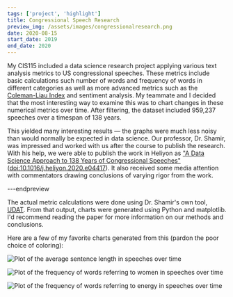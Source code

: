 ```yaml
---
tags: ['project', 'highlight']
title: Congressional Speech Research
preview_img: /assets/images/congressionalresearch.png
date: 2020-08-15
start_date: 2019
end_date: 2020
---
```


My CIS115 included a data science research project applying various text analysis metrics to US congressional speeches.
These metrics include basic calculations such number of words and frequency of words in different categories
as well as more advanced metrics such as the [Coleman-Liau Index](https://psycnet.apa.org/record/1975-22007-001) and sentiment analysis.
My teammate and I decided that the most interesting way to examine this was to chart changes in these numerical metrics over time.
After filtering, the dataset included 959,237 speeches over a timespan of 138 years.

This yielded many interesting results &mdash; the graphs were much less noisy than would normally be expected in data science.
Our professor, Dr. Shamir, was impressed and worked with us after the course to publish the research.
With his help, we were able to publish the work in Heliyon as ["A Data Science Approach to 138 Years of Congressional Speeches"](https://www.sciencedirect.com/science/article/pii/S2405844020312615) ([doi:10.1016/j.heliyon.2020.e04417](https://doi.org/10.1016/j.heliyon.2020.e04417)).
It also received some media attention with commentators drawing conclusions of varying rigor from the work.

---endpreview

The actual metric calculations were done using Dr. Shamir's own tool, [UDAT](https://academic.oup.com/dsh/article/36/1/187/5804949).
From that output, charts were generated using Python and matplotlib.
I'd recommend reading the paper for more information on our methods and conclusions.

Here are a few of my favorite charts generated from this (pardon the poor choice of coloring):

![Plot of the average sentence length in speeches over time](/assets/images/projects/congressionalresearch/sentence_length_mean.png)

![Plot of the frequency of words referring to women in speeches over time](/assets/images/projects/congressionalresearch/female_frequency.png)

![Plot of the frequency of words referring to energy in speeches over time](/assets/images/projects/congressionalresearch/energy_frequency.png)
